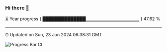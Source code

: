 ### Hi there 👋

⏳ Year progress { ██████████████▁▁▁▁▁▁▁▁▁▁▁▁▁▁▁▁ } 47.62 %

---

⏰ Updated on Sun, 23 Jun 2024 06:38:31 GMT

![Progress Bar CI](https://github.com/IshwaranRudhara/GIT-ACTION/workflows/Progress%20Bar%20CI/badge.svg)
